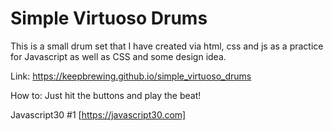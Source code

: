# Simple Virtuoso Drums

This is a small drum set that I have created via html, css and js as a practice for Javascript as well as CSS and some design idea.

Link: https://keepbrewing.github.io/simple_virtuoso_drums

How to: Just hit the buttons and play the beat!

Javascript30 #1 [https://javascript30.com]

